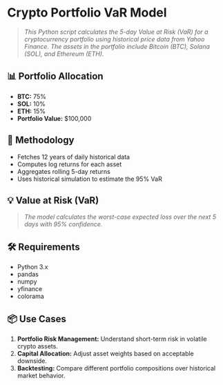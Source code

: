 # Crypto Portfolio VaR Model

> *This Python script calculates the 5-day Value at Risk (VaR) for a cryptocurrency portfolio using historical price data from Yahoo Finance. The assets in the portfolio include Bitcoin (BTC), Solana (SOL), and Ethereum (ETH).*

## 📊 Portfolio Allocation

- **BTC:** 75%
- **SOL:** 10%
- **ETH:** 15%
- **Portfolio Value:** $100,000

## 🧠 Methodology

- Fetches 12 years of daily historical data
- Computes log returns for each asset
- Aggregates rolling 5-day returns
- Uses historical simulation to estimate the 95% VaR

## 💡 Value at Risk (VaR)

> *The model calculates the worst-case expected loss over the next 5 days with 95% confidence.*

## 🛠 Requirements

- Python 3.x
- pandas
- numpy
- yfinance
- colorama

## 📦 Use Cases

1. **Portfolio Risk Management:** Understand short-term risk in volatile crypto assets.
2. **Capital Allocation:** Adjust asset weights based on acceptable downside.
3. **Backtesting:** Compare different portfolio compositions over historical market behavior.
